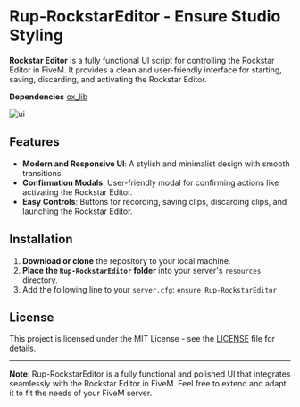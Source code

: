 # Rup-RockstarEditor - Ensure Studio Styling

**Rockstar Editor** is a fully functional UI script for controlling the Rockstar Editor in FiveM. It provides a clean and user-friendly interface for starting, saving, discarding, and activating the Rockstar Editor.

**Dependencies** [ox_lib](https://github.com/overextended/ox_lib)

![ui](https://github.com/user-attachments/assets/47d65681-f591-416b-9bb6-e6e2adb41313)

## Features

- **Modern and Responsive UI**: A stylish and minimalist design with smooth transitions.
- **Confirmation Modals**: User-friendly modal for confirming actions like activating the Rockstar Editor.
- **Easy Controls**: Buttons for recording, saving clips, discarding clips, and launching the Rockstar Editor.

## Installation

1. **Download or clone** the repository to your local machine.
2. **Place the `Rup-RockstarEditor` folder** into your server's `resources` directory.
3. Add the following line to your `server.cfg`: `ensure Rup-RockstarEditor`

## License

This project is licensed under the MIT License - see the [LICENSE](LICENSE) file for details.

---

**Note**: Rup-RockstarEditor is a fully functional and polished UI that integrates seamlessly with the Rockstar Editor in FiveM. Feel free to extend and adapt it to fit the needs of your FiveM server.
